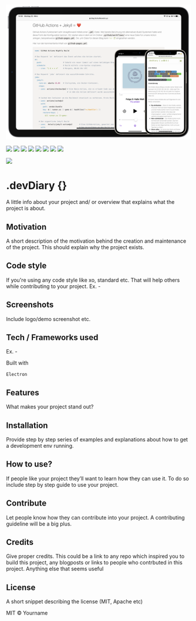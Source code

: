 ![](/assets/github-screenshots/photo-4.png)

![](https://img.shields.io/github/languages/count/flowinho/my-blog) ![](https://img.shields.io/github/languages/top/flowinho/my-blog) ![](https://img.shields.io/github/languages/code-size/flowinho/my-blog) ![](https://img.shields.io/github/repo-size/flowinho/my-blog) ![](https://img.shields.io/github/contributors/flowinho/my-blog) ![](https://img.shields.io/github/last-commit/flowinho/my-blog) ![](https://img.shields.io/github/deployments/flowinho/my-blog/github-pages?label=github-pages) ![](https://img.shields.io/badge/dedicated--to-my--daughters-important)

![](https://github.com/flowinho/my-blog/actions/workflows/github-pages.yml/badge.svg)

# .devDiary {}

A little info about your project and/ or overview that explains what the project is about.

## Motivation

A short description of the motivation behind the creation and maintenance of the project. This should explain why the project exists.


## Code style

If you're using any code style like xo, standard etc. That will help others while contributing to your project. Ex. -

## Screenshots

Include logo/demo screenshot etc.

## Tech / Frameworks used

Ex. -

Built with

    Electron

## Features

What makes your project stand out?

## Installation

Provide step by step series of examples and explanations about how to get a development env running.

## How to use?

If people like your project they’ll want to learn how they can use it. To do so include step by step guide to use your project.

## Contribute

Let people know how they can contribute into your project. A contributing guideline will be a big plus.

## Credits

Give proper credits. This could be a link to any repo which inspired you to build this project, any blogposts or links to people who contrbuted in this project.
Anything else that seems useful

## License

A short snippet describing the license (MIT, Apache etc)

MIT © Yourname  